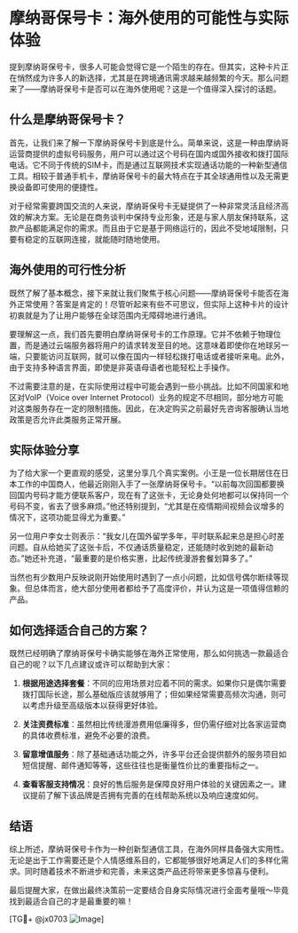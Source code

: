 # 摩纳哥保号卡：海外使用的可能性与实际体验

提到摩纳哥保号卡，很多人可能会觉得它是一个陌生的存在。但其实，这种卡片正在悄然成为许多人的新选择，尤其是在跨境通讯需求越来越频繁的今天。那么问题来了——摩纳哥保号卡是否可以在海外使用呢？这是一个值得深入探讨的话题。

## 什么是摩纳哥保号卡？

首先，让我们来了解一下摩纳哥保号卡到底是什么。简单来说，这是一种由摩纳哥运营商提供的虚拟号码服务，用户可以通过这个号码在国内或国外接收和拨打国际电话。它不同于传统的SIM卡，而是通过互联网技术实现通话功能的一种新型通信工具。相较于普通手机卡，摩纳哥保号卡的最大特点在于其全球通用性以及无需更换设备即可使用的便捷性。

对于经常需要跨国交流的人来说，摩纳哥保号卡无疑提供了一种非常灵活且经济高效的解决方案。无论是在商务谈判中保持专业形象，还是与家人朋友保持联系，这款产品都能满足你的需求。而且由于它是基于网络运行的，因此不受地域限制，只要有稳定的互联网连接，就能随时随地使用。

## 海外使用的可行性分析

既然了解了基本概念，接下来就让我们聚焦于核心问题——摩纳哥保号卡能否在海外正常使用？答案是肯定的！尽管听起来有些不可思议，但实际上这种卡片的设计初衷就是为了让用户能够在全球范围内无障碍地进行通讯。

要理解这一点，我们首先要明白摩纳哥保号卡的工作原理。它并不依赖于物理位置，而是通过云端服务器将用户的请求转发至目的地。这意味着即使你在地球另一端，只要能访问互联网，就可以像在国内一样轻松拨打电话或者接听来电。此外，由于支持多种语言界面，即使是非英语母语者也能轻松上手操作。

不过需要注意的是，在实际使用过程中可能会遇到一些小挑战。比如不同国家和地区对VoIP（Voice over Internet Protocol）业务的规定不尽相同，部分地方可能对这类服务存在一定的限制措施。因此，在决定购买之前最好先咨询客服确认当地政策是否允许此类服务正常开展。

## 实际体验分享

为了给大家一个更直观的感受，这里分享几个真实案例。小王是一位长期居住在日本工作的中国商人，他最近刚刚入手了一张摩纳哥保号卡。“以前每次回国都要换回国内号码才能方便联系客户，现在有了这张卡，无论身处何地都可以保持同一个号码不变，省去了很多麻烦。”他还特别提到，“尤其是在疫情期间视频会议增多的情况下，这项功能显得尤为重要。”

另一位用户李女士则表示：“我女儿在国外留学多年，平时联系起来总是担心时差问题。自从给她买了这张卡后，不仅通话质量稳定，还能随时收到她的最新动态。”她还补充道，“最重要的是价格实惠，比起传统漫游套餐划算多了。”

当然也有少数用户反映说刚开始使用时遇到了一点小问题，比如信号偶尔断续等现象。但总体而言，绝大部分使用者都给予了高度评价，并认为这是一项值得信赖的产品。

## 如何选择适合自己的方案？

既然已经明确了摩纳哥保号卡确实能够在海外正常使用，那么如何挑选一款最适合自己的呢？以下几点建议或许可以帮助到大家：

1. **根据用途选择套餐**：不同的应用场景对应着不同的需求。如果你只是偶尔需要拨打国际长途，那么基础版应该就够用了；但如果经常需要高频次沟通，则可以考虑升级至高级版本以获得更好体验。
   
2. **关注资费标准**：虽然相比传统漫游费用低廉得多，但仍需仔细对比各家运营商的具体收费标准，避免不必要的浪费。
   
3. **留意增值服务**：除了基础通话功能之外，许多平台还会提供额外的服务项目如短信提醒、邮件通知等等，这些往往也是衡量性价比的重要指标之一。

4. **查看客服支持情况**：良好的售后服务是保障良好用户体验的关键因素之一。建议提前了解下该品牌是否拥有完善的在线帮助系统以及响应速度如何。

## 结语

综上所述，摩纳哥保号卡作为一种创新型通信工具，在海外同样具备强大实用性。无论是出于工作需要还是个人情感维系目的，它都能够很好地满足人们的多样化需求。同时随着技术不断进步和完善，未来这类产品还将带来更多惊喜与便利。

最后提醒大家，在做出最终决策前一定要结合自身实际情况进行全面考量哦～毕竟找到最适合自己的才是最重要的嘛！

[TG💪+ @jx0703 ![Image](https://github.com/user-attachments/assets/dbca1d08-cadb-493c-b0ec-ad6f7a83f270)]